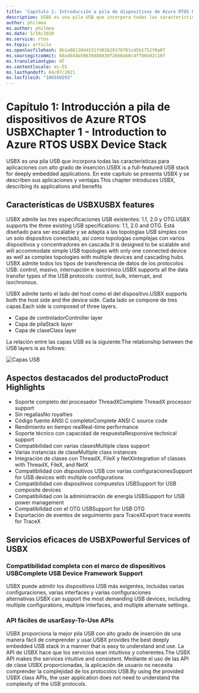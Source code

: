 ```yaml
---
title: 'Capítulo 1: Introducción a pila de dispositivos de Azure RTOS USBX'
description: USBX es una pila USB que incorpora todas las características para aplicaciones con alto grado de inserción. En este capítulo se presenta USBX y se describen sus ventajas y aplicación.
author: philmea
ms.author: philmea
ms.date: 5/19/2020
ms.service: rtos
ms.topic: article
ms.openlocfilehash: 8b1e08130d4531fd82629378761cd5b1752f0a07
ms.sourcegitcommit: 60ad844b58639d88830f2660ab0c4ff86b92c10f
ms.translationtype: HT
ms.contentlocale: es-ES
ms.lasthandoff: 04/07/2021
ms.locfileid: "106550293"
---
```

# <a name="chapter-1---introduction-to-azure-rtos-usbx-device-stack"></a><span data-ttu-id="99f2e-104">Capítulo 1: Introducción a pila de dispositivos de Azure RTOS USBX</span><span class="sxs-lookup"><span data-stu-id="99f2e-104">Chapter 1 - Introduction to Azure RTOS USBX Device Stack</span></span>

<span data-ttu-id="99f2e-105">USBX es una pila USB que incorpora todas las características para aplicaciones con alto grado de inserción.</span><span class="sxs-lookup"><span data-stu-id="99f2e-105">USBX is a full-featured USB stack for deeply embedded applications.</span></span> <span data-ttu-id="99f2e-106">En este capítulo se presenta USBX y se describen sus aplicaciones y ventajas.</span><span class="sxs-lookup"><span data-stu-id="99f2e-106">This chapter introduces USBX, describing its applications and benefits</span></span> 

## <a name="usbx-features"></a><span data-ttu-id="99f2e-107">Características de USBX</span><span class="sxs-lookup"><span data-stu-id="99f2e-107">USBX features</span></span>

<span data-ttu-id="99f2e-108">USBX admite las tres especificaciones USB existentes: 1.1, 2.0 y OTG.</span><span class="sxs-lookup"><span data-stu-id="99f2e-108">USBX supports the three existing USB specifications: 1.1, 2.0 and OTG.</span></span> <span data-ttu-id="99f2e-109">Está diseñado para ser escalable y se adapta a las topologías USB simples con un solo dispositivo conectado, así como topologías complejas con varios dispositivos y concentradores en cascada.</span><span class="sxs-lookup"><span data-stu-id="99f2e-109">It is designed to be scalable and will accommodate simple USB topologies with only one connected device as well as complex topologies with multiple devices and cascading hubs.</span></span> <span data-ttu-id="99f2e-110">USBX admite todos los tipos de transferencia de datos de los protocolos USB: control, masivo, interrupción e isocrónico.</span><span class="sxs-lookup"><span data-stu-id="99f2e-110">USBX supports all the data transfer types of the USB protocols: control, bulk, interrupt, and isochronous.</span></span>

<span data-ttu-id="99f2e-111">USBX admite tanto el lado del host como el del dispositivo.</span><span class="sxs-lookup"><span data-stu-id="99f2e-111">USBX supports both the host side and the device side.</span></span> <span data-ttu-id="99f2e-112">Cada lado se compone de tres capas.</span><span class="sxs-lookup"><span data-stu-id="99f2e-112">Each side is composed of three layers.</span></span>

- <span data-ttu-id="99f2e-113">Capa de controlador</span><span class="sxs-lookup"><span data-stu-id="99f2e-113">Controller layer</span></span>
- <span data-ttu-id="99f2e-114">Capa de pila</span><span class="sxs-lookup"><span data-stu-id="99f2e-114">Stack layer</span></span>
- <span data-ttu-id="99f2e-115">Capa de clase</span><span class="sxs-lookup"><span data-stu-id="99f2e-115">Class layer</span></span>

<span data-ttu-id="99f2e-116">La relación entre las capas USB es la siguiente:</span><span class="sxs-lookup"><span data-stu-id="99f2e-116">The relationship between the USB layers is as follows:</span></span>

![Capas USB](media/usbx-device-stack/usb-layers.png)

## <a name="product-highlights"></a><span data-ttu-id="99f2e-118">Aspectos destacados del producto</span><span class="sxs-lookup"><span data-stu-id="99f2e-118">Product Highlights</span></span>

- <span data-ttu-id="99f2e-119">Soporte completo del procesador ThreadX</span><span class="sxs-lookup"><span data-stu-id="99f2e-119">Complete ThreadX processor support</span></span>
- <span data-ttu-id="99f2e-120">Sin regalías</span><span class="sxs-lookup"><span data-stu-id="99f2e-120">No royalties</span></span>
- <span data-ttu-id="99f2e-121">Código fuente ANSI C completo</span><span class="sxs-lookup"><span data-stu-id="99f2e-121">Complete ANSI C source code</span></span>
- <span data-ttu-id="99f2e-122">Rendimiento en tiempo real</span><span class="sxs-lookup"><span data-stu-id="99f2e-122">Real-time performance</span></span>
- <span data-ttu-id="99f2e-123">Soporte técnico con capacidad de respuesta</span><span class="sxs-lookup"><span data-stu-id="99f2e-123">Responsive technical support</span></span>
- <span data-ttu-id="99f2e-124">Compatibilidad con varias clases</span><span class="sxs-lookup"><span data-stu-id="99f2e-124">Multiple class support</span></span>
- <span data-ttu-id="99f2e-125">Varias instancias de clase</span><span class="sxs-lookup"><span data-stu-id="99f2e-125">Multiple class instances</span></span>
- <span data-ttu-id="99f2e-126">Integración de clases con ThreadX, FileX y NetX</span><span class="sxs-lookup"><span data-stu-id="99f2e-126">Integration of classes with ThreadX, FileX, and NetX</span></span>
- <span data-ttu-id="99f2e-127">Compatibilidad con dispositivos USB con varias configuraciones</span><span class="sxs-lookup"><span data-stu-id="99f2e-127">Support for USB devices with multiple configurations</span></span>
- <span data-ttu-id="99f2e-128">Compatibilidad con dispositivos compuestos USB</span><span class="sxs-lookup"><span data-stu-id="99f2e-128">Support for USB composite devices</span></span>
- <span data-ttu-id="99f2e-129">Compatibilidad con la administración de energía USB</span><span class="sxs-lookup"><span data-stu-id="99f2e-129">Support for USB power management</span></span>
- <span data-ttu-id="99f2e-130">Compatibilidad con el OTG USB</span><span class="sxs-lookup"><span data-stu-id="99f2e-130">Support for USB OTG</span></span>
- <span data-ttu-id="99f2e-131">Exportación de eventos de seguimiento para TraceX</span><span class="sxs-lookup"><span data-stu-id="99f2e-131">Export trace events for TraceX</span></span>

## <a name="powerful-services-of-usbx"></a><span data-ttu-id="99f2e-132">Servicios eficaces de USBX</span><span class="sxs-lookup"><span data-stu-id="99f2e-132">Powerful Services of USBX</span></span>

### <a name="complete-usb-device-framework-support"></a><span data-ttu-id="99f2e-133">Compatibilidad completa con el marco de dispositivos USB</span><span class="sxs-lookup"><span data-stu-id="99f2e-133">Complete USB Device Framework Support</span></span>

<span data-ttu-id="99f2e-134">USBX puede admitir los dispositivos USB más exigentes, incluidas varias configuraciones, varias interfaces y varias configuraciones alternativas.</span><span class="sxs-lookup"><span data-stu-id="99f2e-134">USBX can support the most demanding USB devices, including multiple configurations, multiple interfaces, and multiple alternate settings.</span></span>

### <a name="easy-to-use-apis"></a><span data-ttu-id="99f2e-135">API fáciles de usar</span><span class="sxs-lookup"><span data-stu-id="99f2e-135">Easy-To-Use APIs</span></span>

<span data-ttu-id="99f2e-136">USBX proporciona la mejor pila USB con alto grado de inserción de una manera fácil de comprender y usar.</span><span class="sxs-lookup"><span data-stu-id="99f2e-136">USBX provides the best deeply embedded USB stack in a manner that is easy to understand and use.</span></span> <span data-ttu-id="99f2e-137">La API de USBX hace que los servicios sean intuitivos y coherentes.</span><span class="sxs-lookup"><span data-stu-id="99f2e-137">The USBX API makes the services intuitive and consistent.</span></span> <span data-ttu-id="99f2e-138">Mediante el uso de las API de clase USBX proporcionadas, la aplicación de usuario no necesita comprender la complejidad de los protocolos USB.</span><span class="sxs-lookup"><span data-stu-id="99f2e-138">By using the provided USBX class APIs, the user application does not need to understand the complexity of the USB protocols.</span></span>
